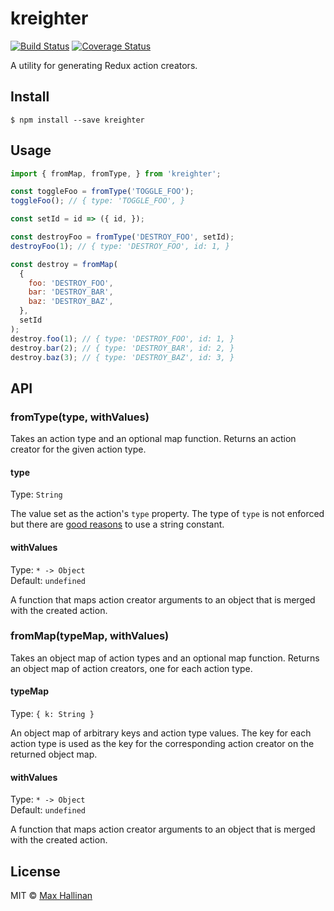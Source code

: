 # kreighter

[![Build Status](https://travis-ci.org/maxhallinan/kreighter.svg?branch=master)](https://travis-ci.org/maxhallinan/kreighter)
[![Coverage Status](https://coveralls.io/repos/github/maxhallinan/kreighter/badge.svg)](https://coveralls.io/github/maxhallinan/kreighter)

A utility for generating Redux action creators.


## Install

```
$ npm install --save kreighter
```


## Usage

```js
import { fromMap, fromType, } from 'kreighter';

const toggleFoo = fromType('TOGGLE_FOO');
toggleFoo(); // { type: 'TOGGLE_FOO', }

const setId = id => ({ id, });

const destroyFoo = fromType('DESTROY_FOO', setId);
destroyFoo(1); // { type: 'DESTROY_FOO', id: 1, }

const destroy = fromMap(
  {
    foo: 'DESTROY_FOO',
    bar: 'DESTROY_BAR',
    baz: 'DESTROY_BAZ',
  },
  setId
);
destroy.foo(1); // { type: 'DESTROY_FOO', id: 1, }
destroy.bar(2); // { type: 'DESTROY_BAR', id: 2, }
destroy.baz(3); // { type: 'DESTROY_BAZ', id: 3, }
```


## API

### fromType(type, withValues)

Takes an action type and an optional map function. Returns an action creator for
the given action type.

#### type

Type: `String`

The value set as the action's `type` property. The type of `type` is not
enforced but there are [good reasons](http://redux.js.org/docs/faq/Actions.html#why-should-type-be-a-string-or-at-least-serializable-why-should-my-action-types-be-constants)
to use a string constant.

#### withValues

Type: `* -> Object`<br>
Default: `undefined`

A function that maps action creator arguments to an object that is merged
with the created action.


### fromMap(typeMap, withValues)

Takes an object map of action types and an optional map function. Returns
an object map of action creators, one for each action type.

#### typeMap

Type: `{ k: String }`

An object map of arbitrary keys and action type values. The key for each action type
is used as the key for the corresponding action creator on the returned object map.

#### withValues

Type: `* -> Object`<br>
Default: `undefined`

A function that maps action creator arguments to an object that is merged
with the created action.


## License

MIT © [Max Hallinan](https://github.com/maxhallinan)
